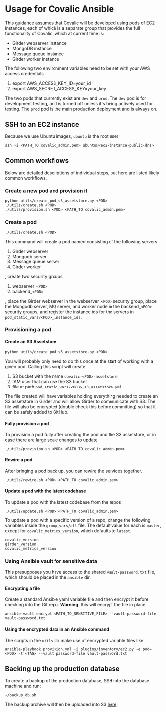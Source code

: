 # Usage for Covalic Ansible

This guidance assumes that Covalic will be developed using pods of EC2 instances,
each of which is a separate group that provides the full functionality of Covalic, which
at current time is:

  * Girder webserver instance
  * MongoDB instance
  * Message queue instance
  * Girder worker instance

The following two environment variables need to be set with your AWS access credentials

  1. export AWS_ACCESS_KEY_ID=your_id
  2. export AWS_SECRET_ACCESS_KEY=your_key

The two pods that currently exist are `dev` and `prod`. The `dev` pod is
for development testing, and is turned off unless it's being actively used for
testing. The `prod` pod is the main production deployment and is always on.

## SSH to an EC2 instance

Because we use Ubuntu images, `ubuntu` is the root user

    ssh -i <PATH_TO covalic_admin.pem> ubuntu@<ec2-instance-public-dns>

## Common workflows

Below are detailed descriptions of individual steps, but here are listed likely
common workflows.

### Create a new pod and provision it

    python utils/create_pod_s3_assetstore.py <POD>
    ./utils/create.sh <POD>
    ./utils/provision.sh <POD> <PATH_TO covalic_admin.pem>


### Create a pod

    ./utils/create.sh <POD>

This command will create a pod named <POD> consisting of the following servers

  1. Girder webserver
  2. Mongodb server
  3. Message queue server
  4. Girder worker

, create two security groups

  1. webserver_`<POD>`
  2. backend_`<POD>`

, place the Girder webserver in the webserver_`<POD>` security group, place the
Mongodb server, MQ server, and worker node in the backend_`<POD>` security groups,
and register the instance ids for the servers in `pod_static_vars/<POD>_instance_ids`.


### Provisioning a pod

#### Create an S3 Assetstore

    python utils/create_pod_s3_assetstore.py <POD>

You will probably only need to do this once at the start of working with a given pod.
Calling this script will create

  1. S3 bucket with the name `covalic-<POD>-assetstore`
  2. IAM user that can use the S3 bucket
  3. file at path `pod_static_vars/<POD>_s3_assetstore.yml`

The file created will have variables holding everything needed to create an S3
assetstore in Girder and will allow Girder to communicate with S3.  The file
will also be encrypted (double check this before committing) so that it can be
safely added to GitHub.

#### Fully provision a pod

To provision a pod fully after creating the pod and the S3 assetstore, or in case
there are large scale changes to update

    ./utils/provision.sh <POD> <PATH_TO covalic_admin.pem>

#### Rewire a pod

After bringing a pod back up, you can rewire the services together.

    ./utils/rewire.sh <POD> <PATH_TO covalic_admin.pem>

#### Update a pod with the latest codebase

To update a pod with the latest codebase from the repos

    ./utils/update.sh <POD> <PATH_TO covalic_admin.pem>

To update a pod with a specific version of a repo, change the following variables
inside the `group_vars/all` file. The default value for each is `master`, except for
`covalic_metrics_version`, which defaults to `latest`.

    covalic_version
    girder_version
    covalic_metrics_version

### Using Ansible vault for sensitive data

This presupposes you have access to the shared `vault-password.txt` file, which should
be placed in the `ansible` dir.

#### Encrypting a file

Create a standard Ansible yaml variable file and then encrypt it before checking
into the Git repo.  **Warning**: this will encrypt the file in place.

    ansible-vault encrypt <PATH_TO_SENSITIVE_FILE> --vault-password-file vault-password.txt

#### Using the encrypted data in an Ansible command

The scripts in the `utils` dir make use of encrypted variable files like

    ansible-playbook provision.yml -i plugins/inventory/ec2.py -e pod=<POD> -t <TAG> --vault-password-file vault-password.txt

## Backing up the production database

To create a backup of the production database, SSH into the database machine and run:

    ~/backup_db.sh

The backup archive will then be uploaded into S3
[here](https://console.aws.amazon.com/s3/home?region=us-east-1#&bucket=covalic-backup&prefix=).

